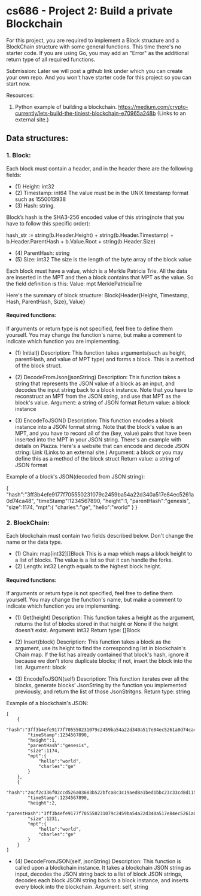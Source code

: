 # cs686 - Project 2: Build a private Blockchain

For this project, you are required to implement a Block structure and a BlockChain structure with some general functions. This time there's no starter code. If you are using Go, you may add an "Error" as the additional return type of all required functions.

Submission: Later we will post a github link under which you can create your own repo. And you won't have starter code for this project so you can start now. 

Resources: 
1. Python example of building a blockchain.
https://medium.com/crypto-currently/lets-build-the-tiniest-blockchain-e70965a248b (Links to an external site.)

 

## Data structures:

### 1. Block:

Each block must contain a header, and in the header there are the following fields: 
- (1) Height: int32
- (2) Timestamp: int64
The value must be in the UNIX timestamp format such as 1550013938
- (3) Hash: string.

Block’s hash is the SHA3-256 encoded value of this string(note that you have to follow this specific order): 

hash_str := string(b.Header.Height) + string(b.Header.Timestamp) + b.Header.ParentHash + b.Value.Root + string(b.Header.Size)

- (4) ParentHash: string
- (5) Size: int32
The size is the length of the byte array of the block value

Each block must have a value, which is a Merkle Patricia Trie. All the data are inserted in the MPT and then a block contains that MPT as the value. So the field definition is this: 
Value: mpt MerklePatriciaTrie

Here's the summary of block structure: 
Block{Header{Height, Timestamp, Hash, ParentHash, Size}, Value}

#### Required functions: 
If arguments or return type is not specified, feel free to define them yourself. You may change the function's name, but make a comment to indicate which function you are implementing.

- (1) Initial()
Description: This function takes arguments(such as height, parentHash, and value of MPT type) and forms a block. This is a method of the block struct.

- (2) DecodeFromJson(jsonString)
Description: This function takes a string that represents the JSON value of a block as an input, and decodes the input string back to a block instance. Note that you have to reconstruct an MPT from the JSON string, and use that MPT as the block's value. 
Argument: a string of JSON format
Return value: a block instance

- (3) EncodeToJSON()
Description: This function encodes a block instance into a JSON format string. Note that the block's value is an MPT, and you have to record all of the (key, value) pairs that have been inserted into the MPT in your JSON string. There's an example with details on Piazza. Here's a website that can encode and decode JSON string: Link (Links to an external site.)
Argument: a block or you may define this as a method of the block struct
Return value: a string of JSON format

Example of a block's JSON(decoded from JSON string):

{
    "hash":"3ff3b4efe9177f705550231079c2459ba54a22d340a517e84ec5261a0d74ca48",
    "timeStamp":1234567890,
    "height":1,
    "parentHash":"genesis",
    "size":1174,
    "mpt":{
        "charles":"ge",
        "hello":"world"
    }
}

### 2. BlockChain:

Each blockchain must contain two fields described below. Don't change the name or the data type. 
- (1) Chain: map[int32][]Block
This is a map which maps a block height to a list of blocks. The value is a list so that it can handle the forks.
- (2) Length: int32
Length equals to the highest block height.

#### Required functions:
If arguments or return type is not specified, feel free to define them yourself. You may change the function's name, but make a comment to indicate which function you are implementing.

- (1) Get(height)
Description: This function takes a height as the argument, returns the list of blocks stored in that height or None if the height doesn't exist.
Argument: int32
Return type: []Block

- (2) Insert(block)
Description: This function takes a block as the argument, use its height to find the corresponding list in blockchain's Chain map. If the list has already contained that block's hash, ignore it because we don't store duplicate blocks; if not, insert the block into the list. 
Argument: block

- (3) EncodeToJSON(self)
Description: This function iterates over all the blocks, generate blocks' JsonString by the function you implemented previously, and return the list of those JsonStritgns. 
Return type: string

Example of a blockchain's JSON:
```
[
    {
        "hash":"3ff3b4efe9177f705550231079c2459ba54a22d340a517e84ec5261a0d74ca48",
        "timeStamp":1234567890,
        "height":1,
        "parentHash":"genesis",
        "size":1174,
        "mpt":{
            "hello":"world",
            "charles":"ge"
        }
    },
    {
        "hash":"24cf2c336f02ccd526a03683b522bfca8c3c19aed8a1bed1bbc23c33cd8d1159",
        "timeStamp":1234567890,
        "height":2,
        "parentHash":"3ff3b4efe9177f705550231079c2459ba54a22d340a517e84ec5261a0d74ca48",
        "size":1231,
        "mpt":{
            "hello":"world",
            "charles":"ge"
        }
    }
]
```
- (4) DecodeFromJSON(self, jsonString)
Description: This function is called upon a blockchain instance. It takes a blockchain JSON string as input, decodes the JSON string back to a list of block JSON strings, decodes each block JSON string back to a block instance, and inserts every block into the blockchain. 
Argument: self, string
